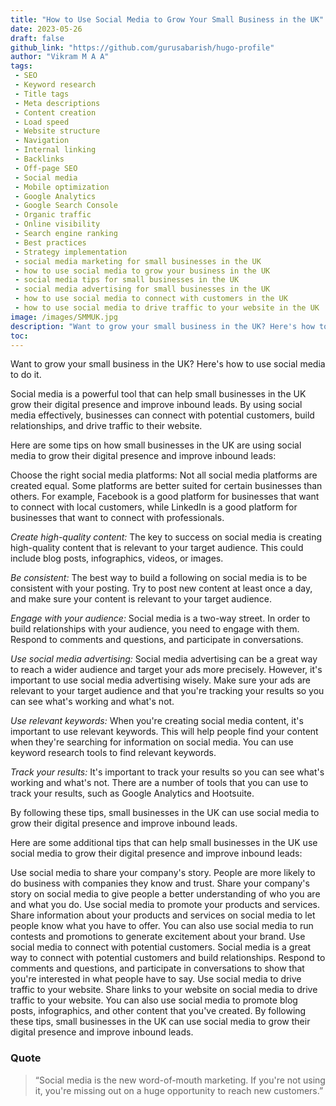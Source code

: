 ```yaml
---
title: "How to Use Social Media to Grow Your Small Business in the UK"
date: 2023-05-26
draft: false
github_link: "https://github.com/gurusabarish/hugo-profile"
author: "Vikram M A A"
tags:
 - SEO
 - Keyword research
 - Title tags
 - Meta descriptions
 - Content creation
 - Load speed
 - Website structure
 - Navigation
 - Internal linking
 - Backlinks
 - Off-page SEO
 - Social media
 - Mobile optimization
 - Google Analytics
 - Google Search Console
 - Organic traffic
 - Online visibility
 - Search engine ranking
 - Best practices
 - Strategy implementation
 - social media marketing for small businesses in the UK
 - how to use social media to grow your business in the UK
 - social media tips for small businesses in the UK
 - social media advertising for small businesses in the UK
 - how to use social media to connect with customers in the UK
 - how to use social media to drive traffic to your website in the UK
image: /images/SMMUK.jpg
description: "Want to grow your small business in the UK? Here's how to use social media to do it."
toc: 
---
```

Want to grow your small business in the UK? Here's how to use social media to do it.
<!--more-->





Social media is a powerful tool that can help small businesses in the UK grow their digital presence and improve inbound leads. By using social media effectively, businesses can connect with potential customers, build relationships, and drive traffic to their website.

Here are some tips on how small businesses in the UK are using social media to grow their digital presence and improve inbound leads:

Choose the right social media platforms: Not all social media platforms are created equal. Some platforms are better suited for certain businesses than others. For example, Facebook is a good platform for businesses that want to connect with local customers, while LinkedIn is a good platform for businesses that want to connect with professionals.

*Create high-quality content:* The key to success on social media is creating high-quality content that is relevant to your target audience. This could include blog posts, infographics, videos, or images. 

*Be consistent:* The best way to build a following on social media is to be consistent with your posting. Try to post new content at least once a day, and make sure your content is relevant to your target audience.

*Engage with your audience:* Social media is a two-way street. In order to build relationships with your audience, you need to engage with them. Respond to comments and questions, and participate in conversations.

*Use social media advertising:* Social media advertising can be a great way to reach a wider audience and target your ads more precisely. However, it's important to use social media advertising wisely. Make sure your ads are relevant to your target audience and that you're tracking your results so you can see what's working and what's not.

*Use relevant keywords:* When you're creating social media content, it's important to use relevant keywords. This will help people find your content when they're searching for information on social media. You can use keyword research tools to find relevant keywords.

*Track your results:* It's important to track your results so you can see what's working and what's not. There are a number of tools that you can use to track your results, such as Google Analytics and Hootsuite.

By following these tips, small businesses in the UK can use social media to grow their digital presence and improve inbound leads.

Here are some additional tips that can help small businesses in the UK use social media to grow their digital presence and improve inbound leads:

Use social media to share your company's story. People are more likely to do business with companies they know and trust. Share your company's story on social media to give people a better understanding of who you are and what you do.
Use social media to promote your products and services. Share information about your products and services on social media to let people know what you have to offer. You can also use social media to run contests and promotions to generate excitement about your brand.
Use social media to connect with potential customers. Social media is a great way to connect with potential customers and build relationships. Respond to comments and questions, and participate in conversations to show that you're interested in what people have to say.
Use social media to drive traffic to your website. Share links to your website on social media to drive traffic to your website. You can also use social media to promote blog posts, infographics, and other content that you've created.
By following these tips, small businesses in the UK can use social media to grow their digital presence and improve inbound leads.

### Quote


> “Social media is the new word-of-mouth marketing. If you're not using it, you're missing out on a huge opportunity to reach new customers.”</p>



